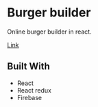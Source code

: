 # Burger builder
Online burger builder in react.

[Link](https://burger-builder-react-app-51d51.firebaseapp.com/)

## Built With
  * React
  * React redux
  * Firebase
